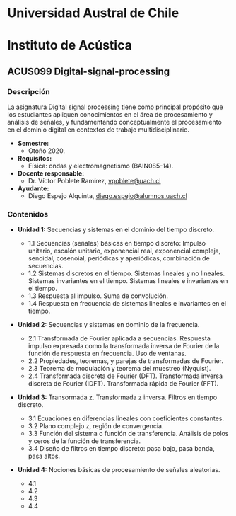 # Universidad Austral de Chile
# Instituto de Acústica
## ACUS099 Digital-signal-processing
### Descripción
La asignatura Digital signal processing tiene como principal propósito que los estudiantes apliquen conocimientos en el área de procesamiento y análisis de señales, y fundamentando conceptualmente el procesamiento en el dominio digital en contextos de trabajo multidisciplinario.
* **Semestre:** 
  + Otoño 2020. 
* **Requisitos:** 
  + Física: ondas y electromagnetismo (BAIN085-14).
* **Docente responsable:** 
  + Dr. Víctor Poblete Ramírez, vpoblete@uach.cl 
* **Ayudante:**
  + Diego Espejo Alquinta, diego.espejo@alumnos.uach.cl 
### Contenidos
* **Unidad 1:** Secuencias y sistemas en el dominio del tiempo discreto.
  + 1.1 Secuencias (señales) básicas en tiempo discreto: Impulso unitario, escalón unitario, exponencial real, exponencial compleja, senoidal, cosenoial, periódicas y aperiódicas, combinación de secuencias.
  + 1.2 Sistemas discretos en el tiempo. Sistemas lineales y no lineales. Sistemas invariantes en el tiempo. Sistemas lineales e invariantes en el tiempo.
  + 1.3 Respuesta al impulso. Suma de convolución. 
  + 1.4 Respuesta en frecuencia de sistemas lineales e invariantes en el tiempo.

* **Unidad 2:** Secuencias y sistemas en dominio de la frecuencia.  
  + 2.1 Transformada de Fourier aplicada a secuencias. Respuesta impulso expresada como la transformada inversa de Fourier de la función de respuesta en frecuencia. Uso de ventanas.
  + 2.2 Propiedades, teoremas, y parejas de transformadas de Fourier.
  + 2.3 Teorema de modulación y teorema del muestreo (Nyquist).
  + 2.4 Transformada discreta de Fourier (DFT). Transformada inversa discreta de Fourier (IDFT). Transformada rápida de Fourier (FFT).

* **Unidad 3:** Transormada z. Transformada z inversa. Filtros en tiempo discreto. 
  + 3.1 Ecuaciones en diferencias lineales con coeficientes constantes.
  + 3.2 Plano complejo z, región de convergencia.
  + 3.3 Función del sistema o función de transferencia. Análisis de polos y ceros de la función de transferencia.
  + 3.4 Diseño de filtros en tiempo discreto: pasa bajo, pasa banda, pasa altos.
     
* **Unidad 4:** Nociones básicas de procesamiento de señales aleatorias.  
  + 4.1
  + 4.2
  + 4.3
  + 4.4
